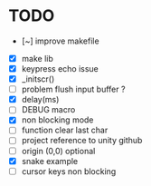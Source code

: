 # TODO

- [~] improve makefile
- [x] make lib
- [x] keypress echo issue
- [x] _initscr() 
- [ ] problem flush input buffer ?
- [x] delay(ms) 
- [ ] DEBUG macro
- [x] non blocking mode
- [ ] function clear last char 
- [ ] project reference to unity github
- [ ] origin (0,0) optional
- [x] snake example
- [ ] cursor keys non blocking